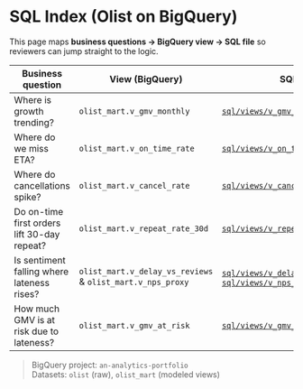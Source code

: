 # SQL Index (Olist on BigQuery)

This page maps **business questions → BigQuery view → SQL file** so reviewers can jump straight to the logic.

| Business question | View (BigQuery) | SQL file |
|---|---|---|
| Where is growth trending? | `olist_mart.v_gmv_monthly` | [`sql/views/v_gmv_monthly.sql`](../sql/views/v_gmv_monthly.sql) |
| Where do we miss ETA? | `olist_mart.v_on_time_rate` | [`sql/views/v_on_time_rate.sql`](../sql/views/v_on_time_rate.sql) |
| Where do cancellations spike? | `olist_mart.v_cancel_rate` | [`sql/views/v_cancel_rate.sql`](../sql/views/v_cancel_rate.sql) |
| Do on-time first orders lift 30-day repeat? | `olist_mart.v_repeat_rate_30d` | [`sql/views/v_repeat_rate_30d.sql`](../sql/views/v_repeat_rate_30d.sql) |
| Is sentiment falling where lateness rises? | `olist_mart.v_delay_vs_reviews` & `olist_mart.v_nps_proxy` | [`sql/views/v_delay_vs_reviews.sql`](../sql/views/v_delay_vs_reviews.sql), [`sql/views/v_nps_proxy.sql`](../sql/views/v_nps_proxy.sql) |
| How much GMV is at risk due to lateness? | `olist_mart.v_gmv_at_risk` | [`sql/views/v_gmv_at_risk.sql`](../sql/views/v_gmv_at_risk.sql) |

> BigQuery project: `an-analytics-portfolio`  
> Datasets: `olist` (raw), `olist_mart` (modeled views)
